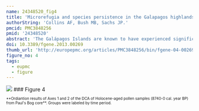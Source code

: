 ```yaml
---
name: 24348520_fig4
title: 'Microrefugia and species persistence in the Galapagos highlands: a 26,000-year paleoecological perspective.'
authorString: 'Collins AF, Bush MB, Sachs JP.'
pmcid: PMC3848256
pmid: '24348520'
abstract: 'The Galápagos Islands are known to have experienced significant drought during the Quaternary. The loss of mesophytic upland habitats has been suggested to underlie the relatively lower endemism of upland compared with lowland plant assemblages. A fossil pollen record spanning the last 26,000 years from an upland bog on Santa Cruz Island, revealed the persistent presence of highland pollen and spore types during the last glacial maximum and a millennial-scale series of droughts in the mid Holocene. The absence of lowland taxa and presence of mesic taxa led to the conclusion that the highland flora of the Galápagos persisted during both these periods. The resiliency of the highland flora of the Galápagos to long-term drought contradicts an earlier hypothesis that an extinction of highland taxa occurred during the last glacial maximum and that rapid Holocene speciation created the modern plant assemblage within the last 10,000 years. Based on the palynological data, we suggest that, even during the height of glacial and Holocene droughts, cool sea-surface temperatures and strong trade-wind activity would have promoted persistent ground level cloudiness that provided the necessary moisture inputs to maintain microrefugia for mesophytic plants. Although moist conditions were maintained, the lack of precipitation caused the loss of open water habitat during such events, and accounts for the known extinctions of species such as Azolla sp., and Elatine sp., while other moisture dependent taxa, i.e., Cyathea weatherbyana, persisted. '
doi: 10.3389/fgene.2013.00269
thumb_url: 'http://europepmc.org/articles/PMC3848256/bin/fgene-04-00269-g0004.gif'
figure_no: 4
tags:
  - eupmc
  - figure
---
```

<img src='http://europepmc.org/articles/PMC3848256/bin/fgene-04-00269-g0004.jpg' style='max-height: 300px'>
### Figure 4
<p style='font-size: 10px;'>**Ordiantion results of Axes 1 and 2 of the DCA of Holocene-aged pollen samples (8740-0 cal. year BP) from Paul's Bog core**. Groups were labeled by time period.</p>